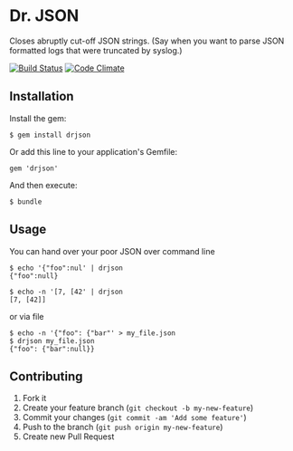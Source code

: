 # Dr. JSON

Closes abruptly cut-off JSON strings. (Say when you want to parse JSON formatted logs that were truncated by syslog.) 

[![Build Status](http://img.shields.io/travis/mat/drjson/master.svg?style=flat-square)](http://travis-ci.org/mat/drjson) [![Code Climate](http://img.shields.io/codeclimate/github/mat/drjson.svg?style=flat-square)](https://codeclimate.com/github/mat/drjson)


## Installation

Install the gem:

    $ gem install drjson

Or add this line to your application's Gemfile:

    gem 'drjson'

And then execute:

    $ bundle

## Usage

You can hand over your poor JSON over command line

    $ echo '{"foo":nul' | drjson 
    {"foo":null}

    $ echo -n '[7, [42' | drjson
    [7, [42]]

or via file

    $ echo -n '{"foo": {"bar"' > my_file.json
    $ drjson my_file.json
    {"foo": {"bar":null}}


## Contributing

1. Fork it
2. Create your feature branch (`git checkout -b my-new-feature`)
3. Commit your changes (`git commit -am 'Add some feature'`)
4. Push to the branch (`git push origin my-new-feature`)
5. Create new Pull Request
